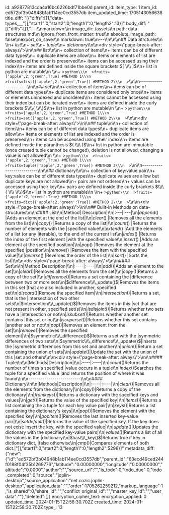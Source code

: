id: a92877813cda4a16bc6226bdf71bbe0d
parent_id: 
item_type: 1
item_id: ed572bf3b04948b1ab114ee0cd3557db
item_updated_time: 1705143056638
title_diff: "[{\"diffs\":[[1,\"data-types___\"]],\"start1\":0,\"start2\":0,\"length1\":0,\"length2\":13}]"
body_diff: "[{\"diffs\":[[1,\"---\\\nmarkdown:\\\n  image_dir: /assets\\\n  path: data-structures.md\\\n  ignore_from_front_matter: true\\\n  absolute_image_path: false\\\nexport_on_save:\\\n  markdown: true\\\n---\\\n\\\n\\\n## Data Strctures\\\n  \\\n+ $list$\\\n+ $set$\\\n+ $tuple$\\\n+ $dictionary$\\\n\\\n<div style=\\\"page-break-after: always\\\"></div>\\\n\\\n## list\\\n\\\n+ collection of items\\\n+ items can be of different data types\\\n+ duplicate items are allow\\\n+ items or elements of list are indexed and the order is preserved\\\n+ items can be accessed using their index\\\n+ items are defined inside the square brackets $[ \\\\ ]$\\\n+ list in python are mutable\\\n  \\\n+ >```python\\\n  >fruits=['apple',2,'green',True] #METHOD 1\\\n  >fruits=list(['apple',2,'green',True]) #METHOD 2\\\n  >```\\\n\\\n----------------------\\\n\\\n## set\\\n\\\n+ collection of items\\\n+ items can be of different data types\\\n+ duplicate items are considered only once\\\n+ items or elements unindexed and unordered\\\n+ items cannot be accessed using their index but can be iterated over\\\n+ items are defined inside the curly brackets $\\\\{ \\\\}$\\\n+ list in python are mutable\\\n  \\\n+ >```python\\\n  >fruits={'apple',2,'green',True} #METHOD 1\\\n  >fruits=set(['apple',2,'green',True]) #METHOD 2\\\n  >```\\\n\\\n<div style=\\\"page-break-after: always\\\"></div>\\\n\\\n## tuple\\\n\\\n+ collection of items\\\n+ items can be of different data types\\\n+ duplicate items are allow\\\n+ items or elements of list are indexed and the order is preserved\\\n+ items can be accessed using their index\\\n+ items are defined inside the paranthesis $( \\\\ )$\\\n+ list in python are immutable (once created tuple cannot be changed), deletion is not allowed, changing a value is not allowed\\\n  \\\n+ >```python\\\n  >fruits=('apple',2,'green',True) #METHOD 1\\\n  >fruits=tuple(['apple',2,'green',True]) #METHOD 2\\\n  >```\\\n\\\n--------------------------\\\n\\\n## dictionary\\\n\\\n+ collection of key:value pair\\\n+ key:value can be of different data types\\\n+ duplicate values are allow but duplicate keys are not allowed\\\n+ pairs are not ordered\\\n+ values can be accessed using their key\\\n+ pairs are defined inside the curly brackets $\\\\{ \\\\ \\\\}$\\\n+ list in python are mutable\\\n  \\\n+ >```python\\\n  >fruits={'apple':2,'green':True} #METHOD 1\\\n  >fruits=dict({'apple':2,'green':True}) #METHOD 2\\\n  >```\\\n\\\n<div style=\\\"page-break-after: always\\\"></div>\\\n\\\n## Built-in Methods on data-structures\\\n\\\n#### List\\\n|Method| Description|\\\n|:---|:---|\\\n|$append()$ |Adds an element at the end of the list|\\\n|$clear()$ |Removes all the elements from the list|\\\n|$copy()$ |Returns a copy of the list|\\\n|$count()$ |Returns the number of elements with the |specified value\\\n|$extend()$ |Add the elements of a list (or any |iterable), to the end of the current list\\\n|$index()$ |Returns the index of the first element |with the specified value\\\n|$insert()$ |Adds an element at the specified position|\\\n|$pop()$ |Removes the element at the specified |position\\\n|$remove()$ |Removes the item with the specified value|\\\n|$reverse()$ |Reverses the order of the list|\\\n|$sort()$ |Sorts the list|\\\n\\\n<div style=\\\"page-break-after: always\\\"></div>\\\n\\\n#### Set\\\n\\\n|Method|Description|\\\n|:----|:----|\\\n|$add()$|Adds an element to the set|\\\n|$clear()$|Removes all the elements from the set|\\\n|$copy()$|Returns a copy of the set|\\\n|$difference()$|Returns a set containing the |difference between two or more sets\\\n|$difference\\\\_update()$|Removes the items in this set |that are also included in another, specified set\\\n|$discard()$|Remove the specified item|\\\n|$intersection()$|Returns a set, that is the |intersection of two other sets\\\n|$intersection\\\\_update()$|Removes the items in this |set that are not present in other, specified set(s)\\\n|$isdisjoint()$|Returns whether two sets have a |intersection or not\\\n|$issubset()$|Returns whether another set contains |this set or not\\\n|$issuperset()$|Returns whether this set contains |another set or not\\\n|$pop()$|Removes an element from the set|\\\n|$remove()$|Removes the specified element|\\\n|$symmetric\\\\_difference()$|Returns a set with the |symmetric differences of two sets\\\n|$symmetric\\\\_difference\\\\_update()$|inserts the |symmetric differences from this set and another\\\n|$union()$|Return a set containing the union of sets|\\\n|$update()$|Update the set with the union of this |set and others\\\n\\\n<div style=\\\"page-break-after: always\\\"></div>\\\n\\\n#### Tuple\\\n\\\n|Methods|Description|\\\n|:----|:----|\\\n|$count()$Returns the number of times a specified |value occurs in a tuple\\\n|$index()$Searches the tuple for a specified value |and returns the position of where it was found\\\n\\\n--------------------------\\\n\\\n#### Dictionary\\\n\\\n|Methods|Description|\\\n|:----|:----|\\\n|$clear()$|Removes all the elements from the dictionary|\\\n|$copy()$|Returns a copy of the dictionary|\\\n|$fromkeys()$|Returns a dictionary with the specified keys and values|\\\n|$get()$|Returns the value of the specified key|\\\n|$items()$|Returns a list containing the a tuple for each key value pair|\\\n|$keys()$|Returns a list containing the dictionary's keys|\\\n|$pop()$|Removes the element with the specified key|\\\n|$popitem()$|Removes the last inserted key-value pair|\\\n|$setdefault()$|Returns the value of the specified key. If the key does not exist: insert the key, with the specified value|\\\n|$update()$|Updates the dictionary with the specified key-value pairs|\\\n|$values()$|Returns a list of all the values in the |dictionary\\\n|$has\\\\_key()$|Returns true if key in dictionary dict, |false otherwise\\\n|$cmp()$|Compares elements of both dict.|\"]],\"start1\":0,\"start2\":0,\"length1\":0,\"length2\":5296}]"
metadata_diff: {"new":{"id":"ed572bf3b04948b1ab114ee0cd3557db","parent_id":"63ecd49ced244f0188f04f35b1269776","latitude":"0.00000000","longitude":"0.00000000","altitude":"0.0000","author":"","source_url":"","is_todo":0,"todo_due":0,"todo_completed":0,"source":"joplin-desktop","source_application":"net.cozic.joplin-desktop","application_data":"","order":1705262259212,"markup_language":1,"is_shared":0,"share_id":"","conflict_original_id":"","master_key_id":"","user_data":""},"deleted":[]}
encryption_cipher_text: 
encryption_applied: 0
updated_time: 2024-01-15T22:58:30.702Z
created_time: 2024-01-15T22:58:30.702Z
type_: 13